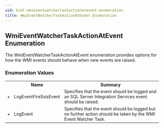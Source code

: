 ```yaml
---
uid: biml-wmieventwatchertaskactionatevent-enumeration
title: WmiEventWatcherTaskActionAtEvent Enumeration
---
```


## WmiEventWatcherTaskActionAtEvent Enumeration

<div class="LanguageSummary"><div class ="SummaryItem">The WmiEventWatcherTaskActionAtEvent enumeration provides options for how the WMI events should behave when new events are raised.</div></div>
<div class="EnumValueGroup">

### Enumeration Values

<table id="EnumValue" class="MemberList"><tbody><tr><th class="MemberTypeIconColumnHeader">&nbsp;</th><th class="MemberNameColumnHeader">Name</th><th class="MemberSummaryColumnHeader">Summary</th></tr><tr class="cd0"><td align="center" class="MemberTypeIcon"><img src="enumValue.png"></img></td><td class="MemberName">LogEventFireSsisEvent</td><td class="MemberSummary"><div class ="SummaryItem">Specifies that the event should be logged and an SQL Server Integration Services event should be raised.</div></td></tr><tr class="cd1"><td align="center" class="MemberTypeIcon"><img src="enumValue.png"></img></td><td class="MemberName">LogEvent</td><td class="MemberSummary"><div class ="SummaryItem">Specifies that the event should be logged but no further action should be taken by the WMI Event Watcher Task.</div></td></tr></tbody></table>
</div>
